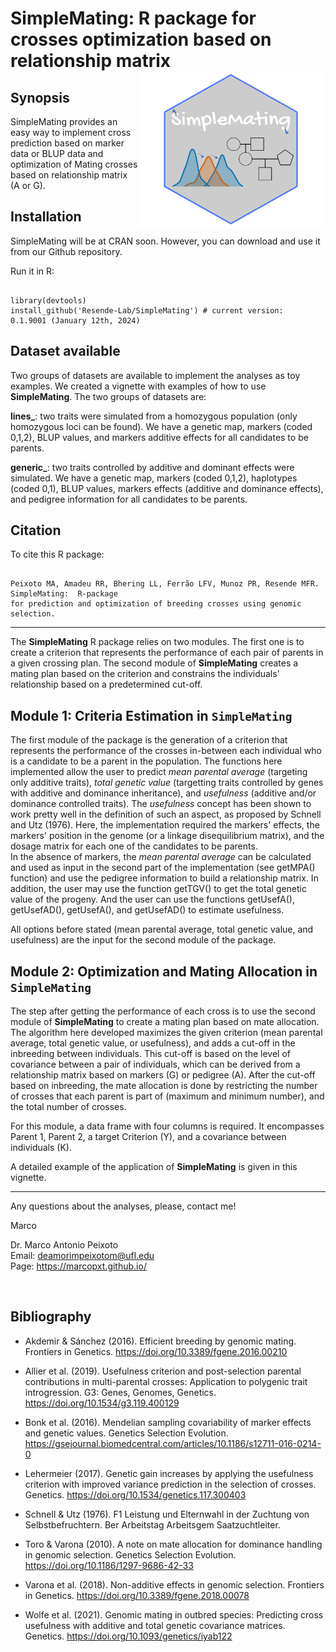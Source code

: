 # SimpleMating: R package for crosses optimization based on relationship matrix <img align="right" width="300" height="250" src="https://github.com/marcopxt/Miscellaneous/blob/main/ppt.png"> 


## Synopsis

SimpleMating provides an easy way to implement cross prediction based on marker data or BLUP data and optimization of Mating crosses based on relationship matrix (A or G).


## Installation

SimpleMating will be at CRAN soon. However, you can download and use it from our Github repository.

Run it in R:

```{r}

library(devtools)
install_github('Resende-Lab/SimpleMating') # current version:  0.1.9001 (January 12th, 2024)

```


## Dataset available

Two groups of datasets are available to implement the analyses as toy examples. We created a vignette with examples of how to use **SimpleMating**. The two groups of datasets are:

**lines_**: two traits were simulated from a homozygous population (only homozygous loci can be found). We have a genetic map, markers (coded 0,1,2), BLUP values, and markers additive effects for all candidates to be parents.   

**generic_**: two traits controlled by additive and dominant effects were simulated.  We have a genetic map, markers (coded 0,1,2), haplotypes (coded 0,1), BLUP values, markers effects (additive and dominance effects), and pedigree information for all candidates to be parents. 

## Citation
To cite this R package:  

```{r}

Peixoto MA, Amadeu RR, Bhering LL, Ferrão LFV, Munoz PR, Resende MFR. SimpleMating:  R-package  
for prediction and optimization of breeding crosses using genomic selection.

```

***  

The **SimpleMating** R package relies on two modules. The first one is to create a criterion that represents the performance of each pair of parents in a given crossing plan. The second module of **SimpleMating** creates a mating plan based on the criterion and constrains the individuals' relationship based on a predetermined cut-off. 

## Module 1: Criteria Estimation in `SimpleMating` 

The first module of the package is the generation of a criterion that represents the performance of the crosses in-between each individual who is a candidate to be a parent in the population. The functions here implemented allow the user to predict *mean parental average* (targeting only additive traits), *total genetic value* (targetting traits controlled by genes with additive and dominance inheritance), and *usefulness* (additive and/or dominance controlled traits). 
The *usefulness* concept has been shown to work pretty well in the definition of such an aspect, as proposed by Schnell and Utz (1976). Here, the implementation required the markers' effects, the markers' position in the genome (or a linkage disequilibrium matrix), and the dosage matrix for each one of the candidates to be parents.  
In the absence of markers, the *mean parental average* can be calculated and used as input in the second part of the implementation (see getMPA() function) and use the pedigree information to build a relationship matrix. In addition, the user may use the function getTGV() to get the total genetic value of the progeny. And the user can use the functions getUsefA(), getUsefAD(), getUsefA(), and getUsefAD() to estimate usefulness.

All options before stated (mean parental average, total genetic value, and usefulness) are the input for the second module of the package.


## Module 2: Optimization and Mating Allocation in `SimpleMating` 

The step after getting the performance of each cross is to use the second module of **SimpleMating** to create a mating plan based on mate allocation. The algorithm here developed maximizes the given criterion (mean parental average, total genetic value, or usefulness), and adds a cut-off in the inbreeding between individuals. This cut-off is based on the level of covariance between a pair of individuals, which can be derived from a relationship matrix based on markers (G) or pedigree (A). After the cut-off based on inbreeding, the mate allocation is done by restricting the number of crosses that each parent is part of (maximum and minimum number), and the total number of crosses.

For this module, a data frame with four columns is required. It encompasses Parent 1, Parent 2, a target Criterion (Y), and a covariance between individuals (K). 

A detailed example of the application of **SimpleMating** is given in this vignette.

***

Any questions about the analyses, please, contact me!  

Marco  

Dr. Marco Antonio Peixoto  
Email: deamorimpeixotom@ufl.edu  
Page: https://marcopxt.github.io/  


<br>



## Bibliography


- Akdemir & Sánchez (2016). Efficient breeding by genomic mating. Frontiers in Genetics. https://doi.org/10.3389/fgene.2016.00210  

- Allier et al. (2019). Usefulness criterion and post-selection parental contributions in multi-parental crosses: Application to polygenic trait introgression. G3: Genes, Genomes, Genetics. https://doi.org/10.1534/g3.119.400129  

- Bonk et al. (2016). Mendelian sampling covariability of marker effects and genetic values. Genetics Selection Evolution. https://gsejournal.biomedcentral.com/articles/10.1186/s12711-016-0214-0  

- Lehermeier (2017). Genetic gain increases by applying the usefulness criterion with improved variance prediction in the selection of crosses. Genetics. https://doi.org/10.1534/genetics.117.300403  

- Schnell & Utz (1976). F1 Leistung und Elternwahl in der Zuchtung von Selbstbefruchtern. Ber Arbeitstag Arbeitsgem Saatzuchtleiter. 

- Toro & Varona (2010). A note on mate allocation for dominance handling in genomic selection. Genetics Selection Evolution. https://doi.org/10.1186/1297-9686-42-33   

- Varona et al. (2018). Non-additive effects in genomic selection. Frontiers in Genetics. https://doi.org/10.3389/fgene.2018.00078  

- Wolfe et al. (2021). Genomic mating in outbred species: Predicting cross usefulness with additive and total genetic covariance matrices. Genetics. https://doi.org/10.1093/genetics/iyab122  

